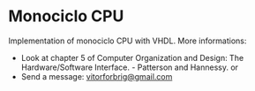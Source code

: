 # Monociclo CPU
Implementation of monociclo CPU with VHDL.
More informations:
* Look at chapter 5 of Computer Organization and Design: The Hardware/Software Interface. - Patterson and Hannessy.
or
* Send a message: vitorforbrig@gmail.com

